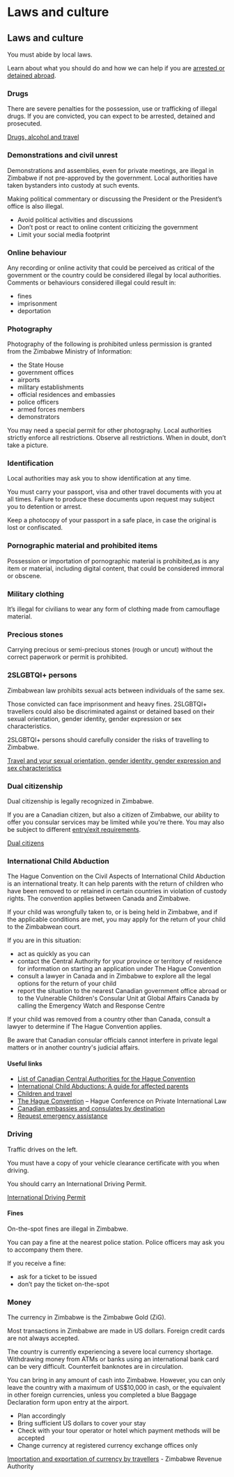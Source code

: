 # Laws and culture

## Laws and culture

You must abide by local laws.

Learn about what you should do and how we can help if you are [arrested or detained abroad](http://travel.gc.ca/assistance/emergency-info/arrest-detention).

### Drugs

There are severe penalties for the possession, use or trafficking of illegal drugs. If you are convicted, you can expect to be arrested, detained and prosecuted.

[Drugs, alcohol and travel](https://travel.gc.ca/travelling/health-safety/drugs)

### Demonstrations and civil unrest

Demonstrations and assemblies, even for private meetings, are illegal in Zimbabwe if not pre-approved by the government. Local authorities have taken bystanders into custody at such events.

Making political commentary or discussing the President or the President’s office is also illegal.

* Avoid political activities and discussions
* Don’t post or react to online content criticizing the government
* Limit your social media footprint

### Online behaviour

Any recording or online activity that could be perceived as critical of the government or the country could be considered illegal by local authorities. Comments or behaviours considered illegal could result in:

* fines
* imprisonment
* deportation

### Photography

Photography of the following is prohibited unless permission is granted from the Zimbabwe Ministry of Information:

* the State House
* government offices
* airports
* military establishments
* official residences and embassies
* police officers
* armed forces members
* demonstrators

You may need a special permit for other photography. Local authorities strictly enforce all restrictions. Observe all restrictions. When in doubt, don’t take a picture.

### Identification

Local authorities may ask you to show identification at any time.

You must carry your passport, visa and other travel documents with you at all times. Failure to produce these documents upon request may subject you to detention or arrest.

Keep a photocopy of your passport in a safe place, in case the original is lost or confiscated.

### Pornographic material and prohibited items

Possession or importation of pornographic material is prohibited,as is any item or material, including digital content, that could be considered immoral or obscene.

### Military clothing

It’s illegal for civilians to wear any form of clothing made from camouflage material.

### Precious stones

Carrying precious or semi-precious stones (rough or uncut) without the correct paperwork or permit is prohibited.

### 2SLGBTQI+ persons

Zimbabwean law prohibits sexual acts between individuals of the same sex.

Those convicted can face imprisonment and heavy fines. 2SLGBTQI+ travellers could also be discriminated against or detained based on their sexual orientation, gender identity, gender expression or sex characteristics.

2SLGBTQI+ persons should carefully consider the risks of travelling to Zimbabwe.

[Travel and your sexual orientation, gender identity, gender expression and sex characteristics](https://travel.gc.ca/travelling/health-safety/lgbt-travel)

### Dual citizenship

Dual citizenship is legally recognized in Zimbabwe.

If you are a Canadian citizen, but also a citizen of Zimbabwe, our ability to offer you consular services may be limited while you're there. You may also be subject to different [entry/exit requirements](#entryexit).

[Dual citizens](http://travel.gc.ca/travelling/documents/dual-citizenship)

### International Child Abduction

The Hague Convention on the Civil Aspects of International Child Abduction is an international treaty. It can help parents with the return of children who have been removed to or retained in certain countries in violation of custody rights. The convention applies between Canada and Zimbabwe.

If your child was wrongfully taken to, or is being held in Zimbabwe, and if the applicable conditions are met, you may apply for the return of your child to the Zimbabwean court.

If you are in this situation:

* act as quickly as you can
* contact the Central Authority for your province or territory of residence for information on starting an application under The Hague Convention
* consult a lawyer in Canada and in Zimbabwe to explore all the legal options for the return of your child
* report the situation to the nearest Canadian government office abroad or to the Vulnerable Children's Consular Unit at Global Affairs Canada by calling the Emergency Watch and Response Centre

If your child was removed from a country other than Canada, consult a lawyer to determine if The Hague Convention applies.

Be aware that Canadian consular officials cannot interfere in private legal matters or in another country's judicial affairs.

#### Useful links

* [List of Canadian Central Authorities for the Hague Convention](https://www.hcch.net/en/states/authorities/details3/?aid=75)
* [International Child Abductions: A guide for affected parents](https://travel.gc.ca/travelling/publications/international-child-abductions)
* [Children and travel](https://travel.gc.ca/travelling/children)
* [The Hague Convention](https://www.hcch.net/en/instruments/conventions/full-text/?cid=24) – Hague Conference on Private International Law
* [Canadian embassies and consulates by destination](https://travel.gc.ca/assistance/embassies-consulates)
* [Request emergency assistance](https://travel.gc.ca/assistance/emergency-assistance?_ga)

### Driving

Traffic drives on the left.

You must have a copy of your vehicle clearance certificate with you when driving.

You should carry an International Driving Permit.

[International Driving Permit](https://travel.gc.ca/travelling/documents/international-driving-permit)

#### Fines

On-the-spot fines are illegal in Zimbabwe.

You can pay a fine at the nearest police station. Police officers may ask you to accompany them there.

If you receive a fine:

* ask for a ticket to be issued
* don’t pay the ticket on-the-spot

### Money

The currency in Zimbabwe is the Zimbabwe Gold (ZiG).

Most transactions in Zimbabwe are made in US dollars. Foreign credit cards are not always accepted.

The country is currently experiencing a severe local currency shortage. Withdrawing money from ATMs or banks using an international bank card can be very difficult. Counterfeit banknotes are in circulation.

You can bring in any amount of cash into Zimbabwe. However, you can only leave the country with a maximum of US$10,000 in cash, or the equivalent in other foreign currencies, unless you completed a blue Baggage Declaration form upon entry at the airport.

* Plan accordingly
* Bring sufficient US dollars to cover your stay
* Check with your tour operator or hotel which payment methods will be accepted
* Change currency at registered currency exchange offices only

[Importation and exportation of currency by travellers](https://www.zimra.co.zw/news/2014:importation-and-exportation-of-currency-by-travellers) - Zimbabwe Revenue Authority